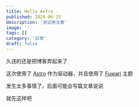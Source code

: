 ```yaml
---
title: Hello Astro
published: 2024-06-25
description: '测试用文章'
image: ''
tags: []
category: '日常'
draft: false 
---
```


久违的还是把博客弄起来了

这次使用了 [Astro](https://astro.build/) 作为驱动器，并且使用了 [Fuwari](https://github.com/saicaca/fuwari/) 主题

发生太多事情了，后面可能会写篇文章说说

就先这样吧